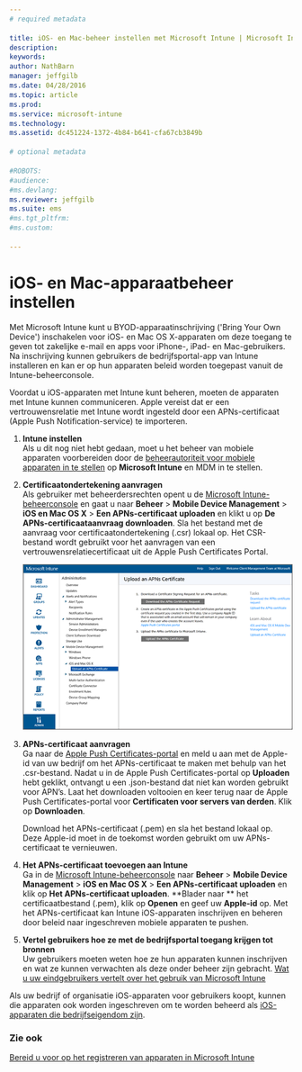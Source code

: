 ```yaml
---
# required metadata

title: iOS- en Mac-beheer instellen met Microsoft Intune | Microsoft Intune
description:
keywords:
author: NathBarn
manager: jeffgilb
ms.date: 04/28/2016
ms.topic: article
ms.prod:
ms.service: microsoft-intune
ms.technology:
ms.assetid: dc451224-1372-4b84-b641-cfa67cb3849b

# optional metadata

#ROBOTS:
#audience:
#ms.devlang:
ms.reviewer: jeffgilb
ms.suite: ems
#ms.tgt_pltfrm:
#ms.custom:

---
```


# iOS- en Mac-apparaatbeheer instellen
Met Microsoft Intune kunt u BYOD-apparaatinschrijving ('Bring Your Own Device') inschakelen voor iOS- en Mac OS X-apparaten om deze toegang te geven tot zakelijke e-mail en apps voor iPhone-, iPad- en Mac-gebruikers. Na inschrijving kunnen gebruikers de bedrijfsportal-app van Intune installeren en kan er op hun apparaten beleid worden toegepast vanuit de Intune-beheerconsole.

Voordat u iOS-apparaten met Intune kunt beheren, moeten de apparaten met Intune kunnen communiceren. Apple vereist dat er een vertrouwensrelatie met Intune wordt ingesteld door een APNs-certificaat (Apple Push Notification-service) te importeren.

1.  **Intune instellen**<br>
    Als u dit nog niet hebt gedaan, moet u het beheer van mobiele apparaten voorbereiden door de [beheerautoriteit voor mobiele apparaten in te stellen](get-ready-to-enroll-devices-in-microsoft-intune.md#set-mobile-device-management-authority) op **Microsoft Intune** en MDM in te stellen.

2.  **Certificaatondertekening aanvragen**<br>
    Als gebruiker met beheerdersrechten opent u de [Microsoft Intune-beheerconsole](http://manage.microsoft.com) en gaat u naar **Beheer** &gt; **Mobile Device Management** &gt; **iOS en Mac OS X** &gt; **Een APNs-certificaat uploaden** en klikt u op **De APNs-certificaataanvraag downloaden**. Sla het bestand met de aanvraag voor certificaatondertekening (.csr) lokaal op. Het CSR-bestand wordt gebruikt voor het aanvragen van een vertrouwensrelatiecertificaat uit de Apple Push Certificates Portal.

    ![Het dialoogvenster Een APNs-certificaat uploaden](../media/Intune-iOS-enrollment-with-apns.png)

3.  **APNs-certificaat aanvragen**<br>
    Ga naar de [Apple Push Certificates-portal](http://go.microsoft.com/fwlink/?LinkId=269844) en meld u aan met de Apple-id van uw bedrijf om het APNs-certificaat te maken met behulp van het .csr-bestand. Nadat u in de Apple Push Certificates-portal op **Uploaden** hebt geklikt, ontvangt u een .json-bestand dat niet kan worden gebruikt voor APN’s. Laat het downloaden voltooien en keer terug naar de Apple Push Certificates-portal voor **Certificaten voor servers van derden**. Klik op **Downloaden**.

    Download het APNs-certificaat (.pem) en sla het bestand lokaal op. Deze Apple-id moet in de toekomst worden gebruikt om uw APNs-certificaat te vernieuwen.

4.  **Het APNs-certificaat toevoegen aan Intune**<br>
    Ga in de [Microsoft Intune-beheerconsole](http://manage.microsoft.com) naar **Beheer** &gt; **Mobile Device Management** &gt; **iOS en Mac OS X** &gt; **Een APNs-certificaat uploaden** en klik op **Het APNs-certificaat uploaden**. **Blader naar ** het certificaatbestand (.pem), klik op **Openen** en geef uw **Apple-id** op. Met het APNs-certificaat kan Intune iOS-apparaten inschrijven en beheren door beleid naar ingeschreven mobiele apparaten te pushen.

5.  **Vertel gebruikers hoe ze met de bedrijfsportal toegang krijgen tot bronnen**<br>
    Uw gebruikers moeten weten hoe ze hun apparaten kunnen inschrijven en wat ze kunnen verwachten als deze onder beheer zijn gebracht. [Wat u uw eindgebruikers vertelt over het gebruik van Microsoft Intune](what-to-tell-your-end-users-about-using-microsoft-intune.md)

Als uw bedrijf of organisatie iOS-apparaten voor gebruikers koopt, kunnen die apparaten ook worden ingeschreven om te worden beheerd als [iOS-apparaten die bedrijfseigendom zijn](enroll-corporate-owned-ios-devices-in-microsoft-intune.md).

### Zie ook
[Bereid u voor op het registreren van apparaten in Microsoft Intune](get-ready-to-enroll-devices-in-microsoft-intune.md)


<!--HONumber=May16_HO1-->


